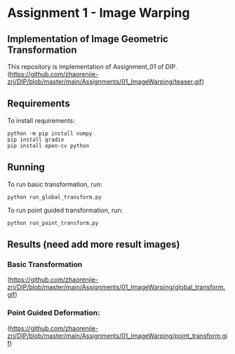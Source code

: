 # Assignment 1 - Image Warping

## Implementation of Image Geometric Transformation

This repository is  implementation of Assignment_01 of DIP.
(https://github.com/zhaorenjie-zrj/DIP/blob/master/main/Assignments/01_ImageWarping/teaser.gif)



## Requirements

To install requirements:

```setup
python -m pip install numpy
pip install gradio
pip install open-cv python
```


## Running

To run basic transformation, run:

```basic
python run_global_transform.py
```

To run point guided transformation, run:

```point
python run_point_transform.py
```

## Results (need add more result images)
### Basic Transformation
(https://github.com/zhaorenjie-zrj/DIP/blob/master/main/Assignments/01_ImageWarping/global_transform.gif)

### Point Guided Deformation:
(https://github.com/zhaorenjie-zrj/DIP/blob/master/main/Assignments/01_ImageWarping/point_transform.gif)

